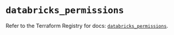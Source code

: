 # `databricks_permissions`

Refer to the Terraform Registry for docs: [`databricks_permissions`](https://registry.terraform.io/providers/databricks/databricks/1.80.0/docs/resources/permissions).
